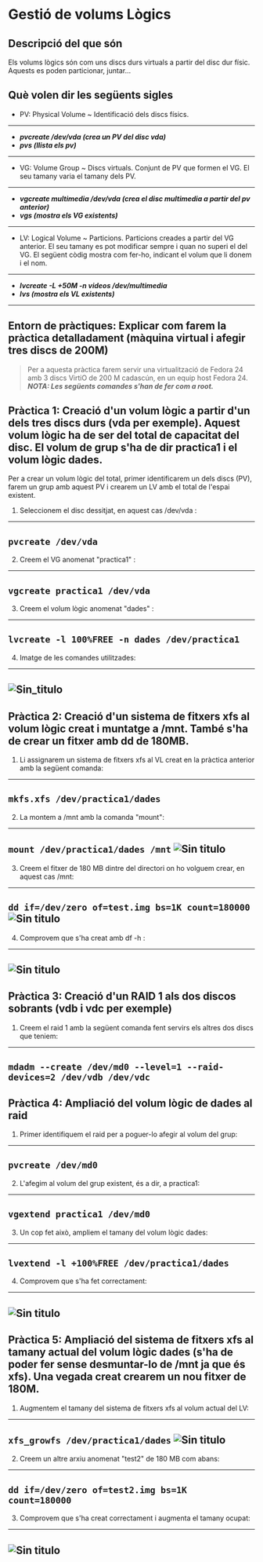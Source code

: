 # Gestió de volums Lògics  
## Descripció del que són  
Els volums lògics són com uns discs durs virtuals a partir del disc dur físic. Aquests es poden particionar, juntar...  
## Què volen dir les següents sigles  
* PV: Physical Volume ~ Identificació dels discs físics. 
---
* ***pvcreate /dev/vda  (crea un PV del disc vda)***  
* ***pvs (llista els pv)***
---
* VG: Volume Group ~ Discs virtuals. Conjunt de PV que formen el VG. El seu tamany varia el tamany dels PV.
---
* ***vgcreate multimedia /dev/vda (crea el disc multimedia a partir del pv anterior)***  
* ***vgs (mostra els VG existents)***
---
* LV: Logical Volume ~ Particions. Particions creades a partir del VG anterior. El seu tamany es pot modificar sempre i quan no superi el del VG. El següent còdig mostra com fer-ho, indicant el volum que li donem i el nom.
---
* ***lvcreate -L +50M -n videos /dev/multimedia***  
* ***lvs (mostra els VL existents)***
---
## Entorn de pràctiques: Explicar com farem la pràctica detalladament (màquina virtual i afegir tres discs de 200M)  
> Per a aquesta pràctica farem servir una virtualització de Fedora 24 amb 3 discs VirtiO de 200 M cadascún, en un equip host Fedora 24.  
> ***NOTA: Les següents comandes s'han de fer com a root.***
## Pràctica 1: Creació d'un volum lògic a partir d'un dels tres discs durs (vda per exemple). Aquest volum lògic ha de ser del total de capacitat del disc. El volum de grup s'ha de dir practica1 i el volum lògic dades.  
Per a crear un volum lògic del total, primer identificarem un dels discs (PV), farem un grup amb aquest PV i crearem un LV amb el total de l'espai existent.
1. Seleccionem el disc dessitjat, en aquest cas /dev/vda :  
---
`pvcreate /dev/vda`
---
2. Creem el VG anomenat "practica1" :  
---
`vgcreate practica1 /dev/vda`
---
3. Creem el volum lògic anomenat "dades" :  
---
`lvcreate -l 100%FREE -n dades /dev/practica1`
---  
4. Imatge de les comandes utilitzades:  
---  
![Sin_titulo](ImgM01/Captura_practica_1_M01.png)
---

## Pràctica 2: Creació d'un sistema de fitxers xfs al volum lògic creat i muntatge a /mnt. També s'ha de crear un fitxer amb dd de 180MB.  
1. Li assignarem un sistema de fitxers xfs al VL creat en la pràctica anterior amb la següent comanda:  
---
`mkfs.xfs /dev/practica1/dades`
---  
2. La montem a /mnt amb la comanda "mount":  
---
`mount /dev/practica1/dades /mnt`
![Sin titulo](ImgM01/Capturapractica2.png)
---  
3. Creem el fitxer de 180 MB dintre del directori on ho volguem crear, en aquest cas /mnt:  
---
`dd if=/dev/zero of=test.img bs=1K count=180000`
![Sin titulo](ImgM01/Captura2Practica2.png)
---  
4. Comprovem que s'ha creat amb df -h :  
---
![Sin titulo](ImgM01/Captura3Practica2.png)
---  

## Pràctica 3: Creació d'un RAID 1 als dos discos sobrants (vdb i vdc per exemple)
1. Creem el raid 1 amb la següent comanda fent servirs els altres dos discs que teniem:  
--- 
`mdadm --create /dev/md0 --level=1 --raid-devices=2 /dev/vdb /dev/vdc`
---  

## Pràctica 4: Ampliació del volum lògic de dades al raid  
1. Primer identifiquem el raid per a poguer-lo afegir al volum del grup:  
---
`pvcreate /dev/md0`
---  
2. L'afegim al volum del grup existent, és a dir, a practica1:  
---
`vgextend practica1 /dev/md0`
---  
3. Un cop fet això, ampliem el tamany del volum lògic dades:  
---
`lvextend -l +100%FREE /dev/practica1/dades`
--- 
4. Comprovem que s'ha fet correctament:  
---
![Sin titulo](ImgM01/capturapractica4.png)
---

## Pràctica 5: Ampliació del sistema de fitxers xfs al tamany actual del volum lògic dades (s'ha de poder fer sense desmuntar-lo de /mnt ja que és xfs). Una vegada creat crearem un nou fitxer de 180M.  
1. Augmentem el tamany del sistema de fitxers xfs al volum actual del LV:  
---
`xfs_growfs /dev/practica1/dades`
![Sin titulo](ImgM01/CapturaPRactica5.png)
---  
2. Creem un altre arxiu anomenat "test2" de 180 MB com abans:  
---
`dd if=/dev/zero of=test2.img bs=1K count=180000`
---
3. Comprovem que s'ha creat correctament i augmenta el tamany ocupat:  
---
![Sin titulo](ImgM01/Captura3practica5.png)
---  
